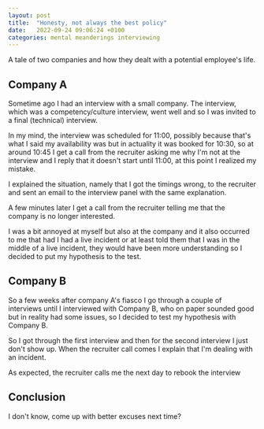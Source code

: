 ```yaml
---
layout: post
title:  "Honesty, not always the best policy"
date:   2022-09-24 09:06:24 +0100
categories: mental meanderings interviewing
---
```


A tale of two companies and how they dealt with a potential employee's life.

## Company A

Sometime ago I had an interview with a small company. The interview, which was a competency/culture interview, went well and so I was invited to a final (technical) interview.

In my mind, the interview was scheduled for 11:00, possibly because that's what I said my availability was but in actuality it was booked for 10:30, so at around 10:45 I get a call from the recruiter asking me why I'm not at the interview and I reply that it doesn't start until 11:00, at this point I realized my mistake.

I explained the situation, namely that I got the timings wrong, to the recruiter and sent an email to the interview panel with the same explanation.

A few minutes later I get a call from the recruiter telling me that the company is no longer interested.

I was a bit annoyed at myself but also at the company and it also occurred to me that had I had a live incident or at least told them that I was in the middle of a live incident, they would have been more understanding so I decided to put my hypothesis to the test.

## Company B

So a few weeks after company A's fiasco I go through a couple of interviews until I interviewed with Company B, who on paper sounded good but in reality had some issues, so I decided to test my hypothesis with Company B.

So I got through the first interview and then for the second interview I just don't show up.  When the recruiter call comes I explain that I'm dealing with an incident.

As expected, the recruiter calls me the next day to rebook the interview


## Conclusion

I don't know, come up with better excuses next time?